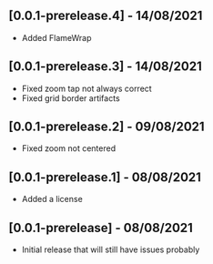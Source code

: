 ## [0.0.1-prerelease.4] - 14/08/2021
* Added FlameWrap

## [0.0.1-prerelease.3] - 14/08/2021
* Fixed zoom tap not always correct
* Fixed grid border artifacts

## [0.0.1-prerelease.2] - 09/08/2021
* Fixed zoom not centered

## [0.0.1-prerelease.1] - 08/08/2021
* Added a license

## [0.0.1-prerelease] - 08/08/2021

* Initial release that will still have issues probably
